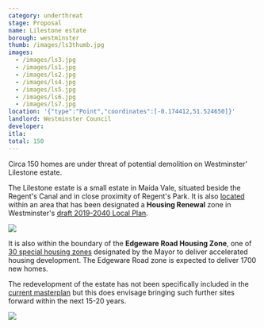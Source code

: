 ```yaml
---
category: underthreat
stage: Proposal 
name: Lilestone estate
borough: westminster
thumb: /images/ls3thumb.jpg
images:
  - /images/ls3.jpg
  - /images/ls1.jpg
  - /images/ls2.jpg
  - /images/ls4.jpg
  - /images/ls5.jpg
  - /images/ls6.jpg
  - /images/ls7.jpg
location: '{"type":"Point","coordinates":[-0.174412,51.524650]}'
landlord: Westminster Council
developer:
itla:
total: 150
---
```

Circa 150 homes are under threat of potential demolition on Westminster' Lilestone estate.

The Lilestone estate is a small estate in Maida Vale, situated beside the Regent's Canal and in close proximity of Regent's Park.
It is also [located](https://lbhf.maps.arcgis.com/apps/webappviewer/index.html?id=7cab3cdf6e344a0fb24df59ed6b9bdc5) within an area that has been designated a __Housing Renewal__ zone in Westminster's [draft 2019-2040 Local Plan](https://www.westminster.gov.uk/cityplan2040).

<img src="/images/renewalarea.png" class="img-fluid rounded img-thumbnail">

It is also within the boundary of the __Edgeware Road Housing Zone__, one of [30 special housing zones](https://www.london.gov.uk/what-we-do/housing-and-land/increasing-housing-supply/housing-zones#acc-i-42741) designated by the Mayor to deliver accelerated housing development. The Edgeware Road zone is expected to deliver 1700 new homes.

The redevelopment of the estate has not been specifically included in the [current masterplan](https://committees.westminster.gov.uk/documents/s24437/Church_Street_masterplan__boards.pdf) but this does envisage bringing such further sites forward within the next 15-20 years.

<img src="/images/masterplansites.png" class="img-fluid rounded img-thumbnail">
